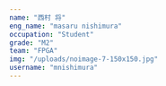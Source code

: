 ```yaml
---
name: "西村 将"
eng_name: "masaru nishimura"
occupation: "Student"
grade: "M2"
team: "FPGA"
img: "/uploads/noimage-7-150x150.jpg"
username: "mnishimura"
---
```

